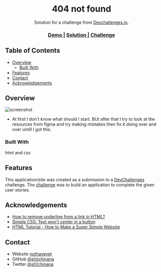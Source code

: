 <h1 align="center">404 not found</h1>

<div align="center">
   Solution for a challenge from  <a href="http://devchallenges.io" target="_blank">Devchallenges.io</a>.
</div>

<div align="center">
  <h3>
    <a href="https://{your-demo-link.your-domain}">
      Demo
    </a>
    <span> | </span>
    <a href="https://{your-url-to-the-solution}">
      Solution
    </a>
    <span> | </span>
    <a href="https://devchallenges.io/challenges/wBunSb7FPrIepJZAg0sY">
      Challenge
    </a>
  </h3>
</div>

<!-- TABLE OF CONTENTS -->

## Table of Contents

- [Overview](#overview)
  - [Built With](#built-with)
- [Features](#features)
- [Contact](#contact)
- [Acknowledgements](#acknowledgements)

<!-- OVERVIEW -->

## Overview

![screenshot](https://user-images.githubusercontent.com/16707738/92399059-5716eb00-f132-11ea-8b14-bcacdc8ec97b.png)



- At first I don't know what should I start. BUt after that I try to look at the resources from figma and try making mistakes then fix it doing over and over untill I got this.


### Built With

html and css

## Features

<!-- List the features of your application or follow the template. Don't share the figma file here :) -->

This application/site was created as a submission to a [DevChallenges](https://devchallenges.io/challenges) challenge. The [challenge](https://devchallenges.io/challenges/wBunSb7FPrIepJZAg0sY) was to build an application to complete the given user stories.


## Acknowledgements

<!-- This section should list any articles or add-ons/plugins that helps you to complete the project. This is optional but it will help you in the future. For exmpale -->

- [How to remove underline from a link in HTML?](https://stackoverflow.com/questions/10853881/how-to-remove-underline-from-a-link-in-html/10853894#10853894)
- [Simple CSS: Text won't center in a button](https://stackoverflow.com/questions/2883373/simple-css-text-wont-center-in-a-button)
- [HTML Tutorial - How to Make a Super Simple Website](https://www.youtube.com/watch?v=PlxWf493en4)

## Contact

- Website [nothaveyet](https://nothaveyet})
- GitHub [@shiichinana](https://github.com/shiichinana)
- Twitter [@sh1chinana](https://twitter.com/sh1chinana)

